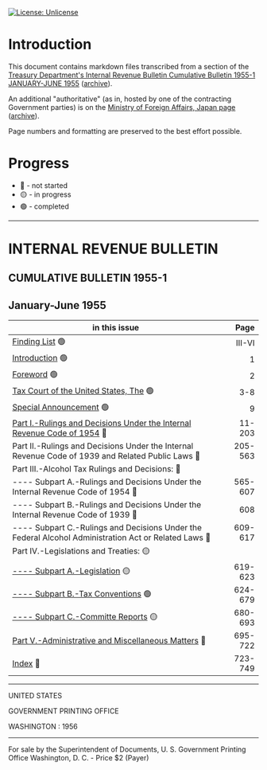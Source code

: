 [![License: Unlicense](https://img.shields.io/badge/license-Unlicense-blue.svg)](http://unlicense.org/)

# Introduction

This document contains markdown files transcribed from a section of the [Treasury Department's Internal Revenue Bulletin Cumulative Bulletin 1955-1 JANUARY-JUNE 1955](https://www.govinfo.gov/content/pkg/GOVPUB-T22-fdc2ce58a1cfd6cd3f7cdc35cb9793b5/pdf/GOVPUB-T22-fdc2ce58a1cfd6cd3f7cdc35cb9793b5-1.pdf) ([archive](https://archive.ph/lr8ut)).

An additional "authoritative" (as in, hosted by one of the contracting Government parties) is on the [Ministry of Foreign Affairs, Japan page](https://www.mofa.go.jp/mofaj/gaiko/treaty/pdfs/A-S38(3)-256.pdf) ([archive](https://archive.ph/oSQAU)).

Page numbers and formatting are preserved to the best effort possible.

# Progress

* 🔴 - not started
* 🟡 - in progress
* 🟢 - completed

---

# INTERNAL REVENUE BULLETIN
## CUMULATIVE BULLETIN 1955-1
## January-June 1955

| **in this issue**                                                                                                  |    Page |
|--------------------------------------------------------------------------------------------------------------------|--------:|
| [Finding List](Finding%20List.md) 🟢                                                                               |  III-VI |
| [Introduction](Introduction.md) 🟢                                                                                 |       1 |
| [Foreword](Foreword.md) 🟢                                                                                         |       2 |
| [Tax Court of the United States, The](Tax%20Court.md) 🟢                                                           |     3-8 | 
| [Special Announcement](Special%20Announcement.md) 🟢                                                               |       9 |
| [Part I.-Rulings and Decisions Under the Internal Revenue Code of 1954]() 🔴                                       |  11-203 |
| Part II.-Rulings and Decisions Under the Internal Revenue Code of 1939 and Related Public Laws 🔴                  | 205-563 |
| Part III.-Alcohol Tax Rulings and Decisions: 🔴                                                                    |         |
| ---- Subpart A.-Rulings and Decisions Under the Internal Revenue Code of 1954 🔴                                   | 565-607 |
| ---- Subpart B.-Rulings and Decisions Under the Internal Revenue Code of 1939 🔴                                   |     608 |
| ---- Subpart C.-Rulings and Decisions Under the Federal Alcohol Administration Act or Related Laws 🔴              | 609-617 |
| Part IV.-Legislations and Treaties: 🟡                                                                             |         |
| [---- Subpart A.-Legislation](Part%20IV.-Legislations%20and%20Treaties.Subpart%20A.-Legislation.md) 🟡             | 619-623 | 
| [---- Subpart B.-Tax Conventions](Part%20IV.-Legislations%20and%20Treaties.Subpart%20B.-Tax%20Conventions.md) 🟢   | 624-679 |
| [---- Subpart C.-Committe Reports](Part%20IV.-Legislations%20and%20Treaties.Subpart%20C.-Committe%20Reports.md) 🟡 | 680-693 |
| [Part V.-Administrative and Miscellaneous Matters](Part%20V.-Administrative%20and%20Miscellaneous%20Matters.md) 🔴 | 695-722 |
| [Index](Index.md) 🔴                                                                                               | 723-749 |

---

UNITED STATES

GOVERNMENT PRINTING OFFICE

WASHINGTON : 1956

---

For sale by the Superintendent of Documents, U. S. Government Printing Office
Washington, D. C. - Price $2 (Payer)
